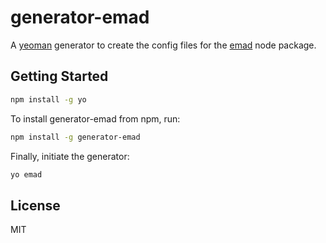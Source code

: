 # generator-emad
A [yeoman](http://yeoman.io) generator to create the config files for the
[emad](https://www.npmjs.com/package/emad) node package.

## Getting Started

```bash
npm install -g yo
```

To install generator-emad from npm, run:

```bash
npm install -g generator-emad
```

Finally, initiate the generator:

```bash
yo emad
```

## License

MIT
